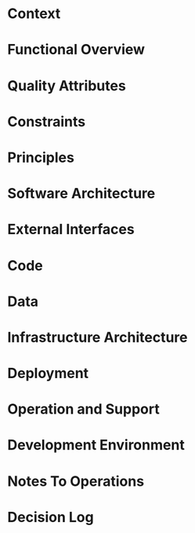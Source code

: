 # Context

# Functional Overview

# Quality Attributes

# Constraints

# Principles

# Software Architecture

# External Interfaces

# Code

# Data

# Infrastructure Architecture

# Deployment

# Operation and Support

# Development Environment

# Notes To Operations

# Decision Log
